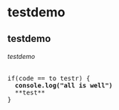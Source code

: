 # testdemo
## testdemo
###### testdemo
<pre>
if(code == to testr) {
  <strong>console.log("all is well")</strong>
  **test**
}
</pre>



